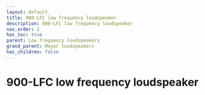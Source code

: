 ```yaml
---
layout: default
title: 900-LFC low frequency loudspeaker
description: 900-LFC low frequency loudspeaker
nav_order: 2
has_toc: true
parent: Low frequency loudspeakers
grand_parent: Meyer loudspeakers
has_children: false
---
```


# 900-LFC low frequency loudspeaker